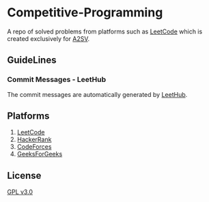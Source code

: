 # Competitive-Programming

A repo of solved problems from platforms such as [LeetCode](https://leetcode.com) which is created exclusively for [A2SV](https://a2sv.org/).

## GuideLines
### Commit Messages - LeetHub

The commit messages are automatically generated by [LeetHub](https://github.com/QasimWani/LeetHub/blob/main/README.md).

## Platforms

1. [LeetCode](https://leetcode.com)
2. [HackerRank](https://www.hackerrank.com)
3. [CodeForces](https://codeforces.com)
4. [GeeksForGeeks](https://practice.geeksforgeeks.org/explore)

## License

[GPL v3.0](/LICENSE)
